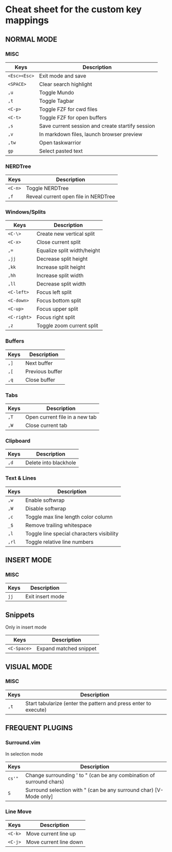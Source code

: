 # Cheat sheet for the custom key mappings

## NORMAL MODE

### MISC

| Keys         | Description                                      |
| ---          | ----------                                       |
| `<Esc><Esc>` | Exit mode and save                               |
| `<SPACE>`    | Clear search highlight                           |
| `,u`         | Toggle Mundo                                     |
| `,t`         | Toggle Tagbar                                    |
| `<C-p>`      | Toggle FZF for cwd files                         |
| `<C-t>`      | Toggle FZF for open buffers                      |
| `,s`         | Save current session and create startify session |
| `,v`         | In markdown files, launch browser preview        |
| `,tw`        | Open taskwarrior                                 |
| `gp`         | Select pasted text                               |

### NERDTree

| Keys    | Description                          |
| ---     | ----------                           |
| `<C-n>` | Toggle NERDTree                      |
| `,f`    | Reveal current open file in NERDTree |

### Windows/Splits

| Keys        | Description                 |
| ---         | ---                         |
| `<C-\>`     | Create new vertical split   |
| `<C-x>`     | Close current split         |
| `,=`        | Equalize split width/height |
| `,jj`       | Decrease split height       |
| `,kk`       | Increase split height       |
| `,hh`       | Increase split width        |
| `,ll`       | Decrease split width        |
| `<C-left>`  | Focus left split            |
| `<C-down>`  | Focus bottom split          |
| `<C-up>`    | Focus upper split           |
| `<C-right>` | Focus right split           |
| `,z`        | Toggle zoom current split   |

### Buffers

| Keys | Description     |
| ---  | ---             |
| `,]` | Next buffer     |
| `,[` | Previous buffer |
| `,q` | Close buffer    |

### Tabs

| Keys | Description                    |
| ---  | ---                            |
| `,T` | Open current file in a new tab |
| `,W` | Close current tab              |

### Clipboard

| Keys | Description           |
| ---  | ---                   |
| `,d` | Delete into blackhole |

### Text & Lines

| Keys  | Description                               |
| ---   | ---                                       |
| `,w`  | Enable softwrap                           |
| `,W`  | Disable softwrap                          |
| `,c`  | Toggle max line length color column       |
| `_$`  | Remove trailing whitespace                |
| `,l`  | Toggle line special characters visibility |
| `,rl` | Toggle relative line numbers              |

## INSERT MODE

### MISC

| Keys | Description      |
| ---  | ---              |
| `jj` | Exit insert mode |

## Snippets

Only in insert mode

| Keys        | Description                     |
| ---         | ---                             |
| `<C-Space>` | Expand matched snippet          |

## VISUAL MODE

### MISC

| Keys | Description                                                     |
| ---  | ---                                                             |
| `,t` | Start tabularize (enter the pattern and press enter to execute) |

## FREQUENT PLUGINS

### Surround.vim

In selection mode

| Keys   | Description                                                          |
| ---    | ---                                                                  |
| `cs'"` | Change surrounding ' to " (can be any combination of surround chars) |
| `S`    | Surround selection with " (can be any surround char) [V-Mode only]   |

### Line Move

| Keys    | Description            |
| ---     | ---                    |
| `<C-k>` | Move current line up   |
| `<C-j>` | Move current line down |


